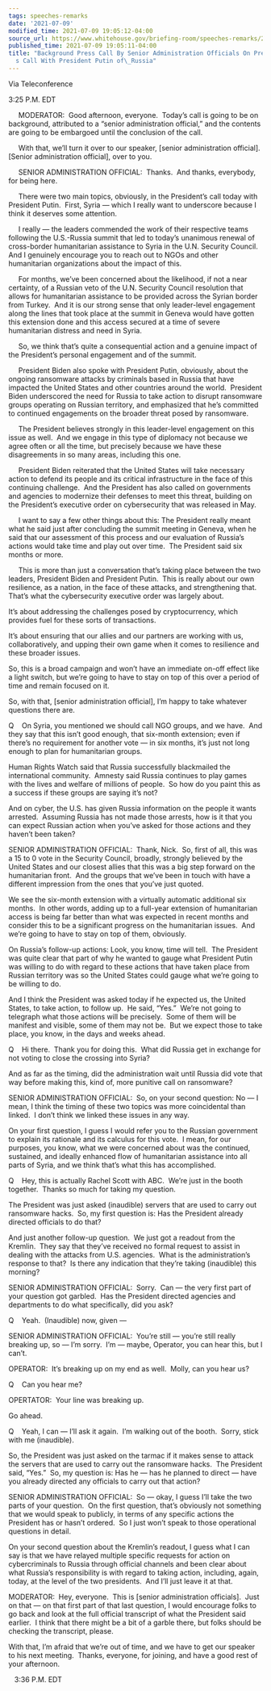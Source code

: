 ```yaml
---
tags: speeches-remarks
date: '2021-07-09'
modified_time: 2021-07-09 19:05:12-04:00
source_url: https://www.whitehouse.gov/briefing-room/speeches-remarks/2021/07/09/background-press-call-by-senior-administration-officials-on-president-bidens-call-with-president-putin-of-russia/
published_time: 2021-07-09 19:05:11-04:00
title: "Background Press Call By Senior Administration Officials On President\_Biden\u2019\
  s Call With President Putin of\_Russia"
---
```

 
Via Teleconference

3:25 P.M. EDT

     MODERATOR:  Good afternoon, everyone.  Today’s call is going to be
on background, attributed to a “senior administration official,” and the
contents are going to be embargoed until the conclusion of the call. 

     With that, we’ll turn it over to our speaker, \[senior
administration official\].  \[Senior administration official\], over to
you.

     SENIOR ADMINISTRATION OFFICIAL:  Thanks.  And thanks, everybody,
for being here. 

     There were two main topics, obviously, in the President’s call
today with President Putin.  First, Syria — which I really want to
underscore because I think it deserves some attention. 

     I really — the leaders commended the work of their respective teams
following the U.S.-Russia summit that led to today’s unanimous renewal
of cross-border humanitarian assistance to Syria in the U.N. Security
Council.  And I genuinely encourage you to reach out to NGOs and other
humanitarian organizations about the impact of this.

     For months, we’ve been concerned about the likelihood, if not a
near certainty, of a Russian veto of the U.N. Security Council
resolution that allows for humanitarian assistance to be provided across
the Syrian border from Turkey.  And it is our strong sense that only
leader-level engagement along the lines that took place at the summit in
Geneva would have gotten this extension done and this access secured at
a time of severe humanitarian distress and need in Syria. 

     So, we think that’s quite a consequential action and a genuine
impact of the President’s personal engagement and of the summit.

     President Biden also spoke with President Putin, obviously, about
the ongoing ransomware attacks by criminals based in Russia that have
impacted the United States and other countries around the world. 
President Biden underscored the need for Russia to take action to
disrupt ransomware groups operating on Russian territory, and emphasized
that he’s committed to continued engagements on the broader threat posed
by ransomware. 

     The President believes strongly in this leader-level engagement on
this issue as well.  And we engage in this type of diplomacy not because
we agree often or all the time, but precisely because we have these
disagreements in so many areas, including this one. 

     President Biden reiterated that the United States will take
necessary action to defend its people and its critical infrastructure in
the face of this continuing challenge.  And the President has also
called on governments and agencies to modernize their defenses to meet
this threat, building on the President’s executive order on
cybersecurity that was released in May.

     I want to say a few other things about this: The President really
meant what he said just after concluding the summit meeting in Geneva,
when he said that our assessment of this process and our evaluation of
Russia’s actions would take time and play out over time.  The President
said six months or more. 

     This is more than just a conversation that’s taking place between
the two leaders, President Biden and President Putin.  This is really
about our own resilience, as a nation, in the face of these attacks, and
strengthening that.  That’s what the cybersecurity executive order was
largely about. 

It’s about addressing the challenges posed by cryptocurrency, which
provides fuel for these sorts of transactions. 

It’s about ensuring that our allies and our partners are working with
us, collaboratively, and upping their own game when it comes to
resilience and these broader issues. 

So, this is a broad campaign and won’t have an immediate on-off effect
like a light switch, but we’re going to have to stay on top of this over
a period of time and remain focused on it. 

So, with that, \[senior administration official\], I’m happy to take
whatever questions there are.

Q    On Syria, you mentioned we should call NGO groups, and we have. 
And they say that this isn’t good enough, that six-month extension; even
if there’s no requirement for another vote — in six months, it’s just
not long enough to plan for humanitarian groups. 

Human Rights Watch said that Russia successfully blackmailed the
international community.  Amnesty said Russia continues to play games
with the lives and welfare of millions of people.  So how do you paint
this as a success if these groups are saying it’s not? 

And on cyber, the U.S. has given Russia information on the people it
wants arrested.  Assuming Russia has not made those arrests, how is it
that you can expect Russian action when you’ve asked for those actions
and they haven’t been taken?

SENIOR ADMINISTRATION OFFICIAL:  Thank, Nick.  So, first of all, this
was a 15 to 0 vote in the Security Council, broadly, strongly believed
by the United States and our closest allies that this was a big step
forward on the humanitarian front.  And the groups that we’ve been in
touch with have a different impression from the ones that you’ve just
quoted. 

We see the six-month extension with a virtually automatic additional six
months.  In other words, adding up to a full-year extension of
humanitarian access is being far better than what was expected in recent
months and consider this to be a significant progress on the
humanitarian issues.  And we’re going to have to stay on top of them,
obviously.

On Russia’s follow-up actions: Look, you know, time will tell.  The
President was quite clear that part of why he wanted to gauge what
President Putin was willing to do with regard to these actions that have
taken place from Russian territory was so the United States could gauge
what we’re going to be willing to do. 

And I think the President was asked today if he expected us, the United
States, to take action, to follow up.  He said, “Yes.”  We’re not going
to telegraph what those actions will be precisely.  Some of them will be
manifest and visible, some of them may not be.  But we expect those to
take place, you know, in the days and weeks ahead.

Q    Hi there.  Thank you for doing this.  What did Russia get in
exchange for not voting to close the crossing into Syria?

And as far as the timing, did the administration wait until Russia did
vote that way before making this, kind of, more punitive call on
ransomware?

SENIOR ADMINISTRATION OFFICIAL:  So, on your second question: No — I
mean, I think the timing of these two topics was more coincidental than
linked.  I don’t think we linked these issues in any way.

On your first question, I guess I would refer you to the Russian
government to explain its rationale and its calculus for this vote.  I
mean, for our purposes, you know, what we were concerned about was the
continued, sustained, and ideally enhanced flow of humanitarian
assistance into all parts of Syria, and we think that’s what this has
accomplished.

Q    Hey, this is actually Rachel Scott with ABC.  We’re just in the
booth together.  Thanks so much for taking my question. 

The President was just asked (inaudible) servers that are used to carry
out ransomware hacks.  So, my first question is: Has the President
already directed officials to do that? 

And just another follow-up question.  We just got a readout from the
Kremlin.  They say that they’ve received no formal request to assist in
dealing with the attacks from U.S. agencies.  What is the
administration’s response to that?  Is there any indication that they’re
taking (inaudible) this morning?

SENIOR ADMINISTRATION OFFICIAL:  Sorry.  Can — the very first part of
your question got garbled.  Has the President directed agencies and
departments to do what specifically, did you ask?

Q    Yeah.  (Inaudible) now, given —

SENIOR ADMINISTRATION OFFICIAL:  You’re still — you’re still really
breaking up, so — I’m sorry.  I’m — maybe, Operator, you can hear this,
but I can’t.

OPERATOR:  It’s breaking up on my end as well.  Molly, can you hear us?

Q    Can you hear me?

OPERTATOR:  Your line was breaking up. 

Go ahead.

Q    Yeah, I can — I’ll ask it again.  I’m walking out of the booth. 
Sorry, stick with me (inaudible).

So, the President was just asked on the tarmac if it makes sense to
attack the servers that are used to carry out the ransomware hacks.  The
President said, “Yes.”  So, my question is: Has he — has he planned to
direct — have you already directed any officials to carry out that
action?

SENIOR ADMINISTRATION OFFICIAL:  So — okay, I guess I’ll take the two
parts of your question.  On the first question, that’s obviously not
something that we would speak to publicly, in terms of any specific
actions the President has or hasn’t ordered.  So I just won’t speak to
those operational questions in detail.

On your second question about the Kremlin’s readout, I guess what I can
say is that we have relayed multiple specific requests for action on
cybercriminals to Russia through official channels and been clear about
what Russia’s responsibility is with regard to taking action, including,
again, today, at the level of the two presidents.  And I’ll just leave
it at that.

MODERATOR:  Hey, everyone.  This is \[senior administration
officials\].  Just on that — on that first part of that last question, I
would encourage folks to go back and look at the full official
transcript of what the President said earlier.  I think that there might
be a bit of a garble there, but folks should be checking the transcript,
please.

With that, I’m afraid that we’re out of time, and we have to get our
speaker to his next meeting.  Thanks, everyone, for joining, and have a
good rest of your afternoon.

   3:36 P.M. EDT
